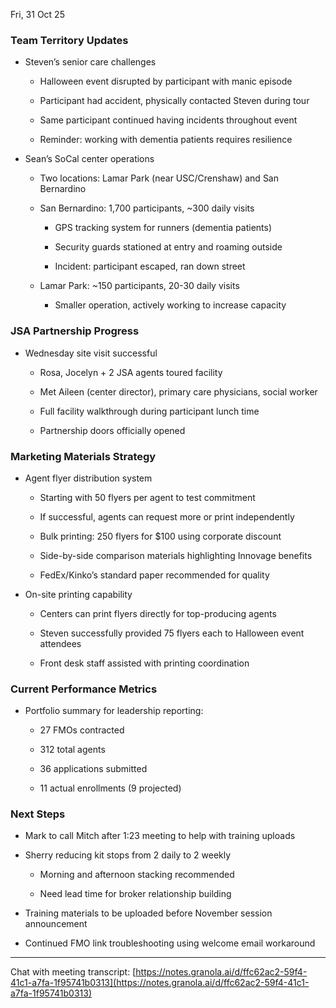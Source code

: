 

Fri, 31 Oct 25

### Team Territory Updates

- Steven’s senior care challenges
    
    - Halloween event disrupted by participant with manic episode
        
    - Participant had accident, physically contacted Steven during tour
        
    - Same participant continued having incidents throughout event
        
    - Reminder: working with dementia patients requires resilience
        
- Sean’s SoCal center operations
    
    - Two locations: Lamar Park (near USC/Crenshaw) and San Bernardino
        
    - San Bernardino: 1,700 participants, ~300 daily visits
        
        - GPS tracking system for runners (dementia patients)
            
        - Security guards stationed at entry and roaming outside
            
        - Incident: participant escaped, ran down street
            
    - Lamar Park: ~150 participants, 20-30 daily visits
        
        - Smaller operation, actively working to increase capacity
            

### JSA Partnership Progress

- Wednesday site visit successful
    
    - Rosa, Jocelyn + 2 JSA agents toured facility
        
    - Met Aileen (center director), primary care physicians, social worker
        
    - Full facility walkthrough during participant lunch time
        
    - Partnership doors officially opened
        

### Marketing Materials Strategy

- Agent flyer distribution system
    
    - Starting with 50 flyers per agent to test commitment
        
    - If successful, agents can request more or print independently
        
    - Bulk printing: 250 flyers for $100 using corporate discount
        
    
    - Side-by-side comparison materials highlighting Innovage benefits
        
    - FedEx/Kinko’s standard paper recommended for quality
        
- On-site printing capability
    
    - Centers can print flyers directly for top-producing agents
        
    - Steven successfully provided 75 flyers each to Halloween event attendees
        
    - Front desk staff assisted with printing coordination
        

### Current Performance Metrics

- Portfolio summary for leadership reporting:
    
    - 27 FMOs contracted
        
    - 312 total agents
        
    - 36 applications submitted
        
    - 11 actual enrollments (9 projected)
        

### Next Steps

- Mark to call Mitch after 1:23 meeting to help with training uploads
    
- Sherry reducing kit stops from 2 daily to 2 weekly
    
    - Morning and afternoon stacking recommended
        
    - Need lead time for broker relationship building
        
- Training materials to be uploaded before November session announcement
    
- Continued FMO link troubleshooting using welcome email workaround
    

---

Chat with meeting transcript: [https://notes.granola.ai/d/ffc62ac2-59f4-41c1-a7fa-1f95741b0313](https://notes.granola.ai/d/ffc62ac2-59f4-41c1-a7fa-1f95741b0313)